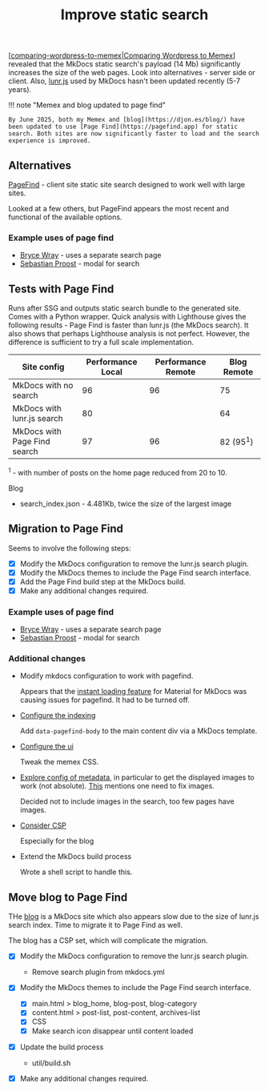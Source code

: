 ﻿---
tags:
- colophon
- search
title: Improve static search
type: note
---
[[comparing-wordpress-to-memex|Comparing Wordpress to Memex]] revealed that the MkDocs static search's payload (14 Mb) significantly increases the size of the web pages. Look into alternatives - server side or client. Also, [lunr.js](https://github.com/olivernn/lunr.js/) used by MkDocs hasn't been updated recently (5-7 years).

!!! note "Memex and blog updated to page find"

    By June 2025, both my Memex and [blog](https://djon.es/blog/) have been updated to use [Page Find](https://pagefind.app) for static search. Both sites are now significantly faster to load and the search experience is improved.

## Alternatives

[PageFind](https://pagefind.app) - client site static site search designed to work well with large sites.

Looked at a few others, but PageFind appears the most recent and functional of the available options.

### Example uses of page find

- [Bryce Wray](https://www.brycewray.com/search/) - uses a separate search page
- [Sebastian Proost](https://blog.4dcu.be/programming/2022/08/27/pagefind.html) - modal for search 

## Tests with Page Find

Runs after SSG and outputs static search bundle to the generated site. Comes with a Python wrapper. Quick analysis with Lighthouse gives the following results - Page Find is faster than lunr.js (the MkDocs search). It also shows that perhaps Lighthouse analysis is not perfect. However, the difference is sufficient to try a full scale implementation.

| Site config | Performance Local | Performance Remote| Blog Remote |
|-------------|-------------|-------------|-------------|
| MkDocs with no search | 96 | 96 | 75 |
| MkDocs with lunr.js search | 80 | | 64 |
| MkDocs with Page Find search | 97 | 96 | 82 (95<sup>1</sup>) |

<sup>1</sup> - with number of posts on the home page reduced from 20 to 10.

Blog

- search_index.json - 4.481Kb, twice the size of the largest image

## Migration to Page Find

Seems to involve the following steps:

- [x] Modify the MkDocs configuration to remove the lunr.js search plugin.
- [x] Modify the MkDocs themes to include the Page Find search interface.
- [x] Add the Page Find build step at the MkDocs build.
- [x] Make any additional changes required.

### Example uses of page find

- [Bryce Wray](https://www.brycewray.com/search/) - uses a separate search page
- [Sebastian Proost](https://blog.4dcu.be/programming/2022/08/27/pagefind.html) - modal for search 

### Additional changes

- Modify mkdocs configuration to work with pagefind.

    Appears that the [instant loading feature](https://squidfunk.github.io/mkdocs-material/setup/setting-up-navigation/#instant-loading) for Material for MkDocs was causing issues for pagefind. It had to be turned off.

- [Configure the indexing](https://pagefind.app/docs/indexing/)

    Add `data-pagefind-body` to the main content div via a MkDocs template.

- [Configure the ui](https://pagefind.app/docs/ui-usage/)

    Tweak the memex CSS.

- [Explore config of metadata](https://pagefind.app/docs/metadata/), in particular to get the displayed images to work (not absolute). [This](https://blog.4dcu.be/programming/2022/08/27/pagefind.html) mentions one need to fix images.

    Decided not to include images in the search, too few pages have images.

- [Consider CSP](https://pagefind.app/docs/hosting/)

    Especially for the blog

- Extend the MkDocs build process

    Wrote a shell script to handle this.

## Move blog to Page Find

THe [blog](https://djon.es/blog/) is a MkDocs site which also appears slow due to the size of lunr.js search index. Time to migrate it to Page Find as well. 

The blog has a CSP set, which will complicate the migration.

- [x] Modify the MkDocs configuration to remove the lunr.js search plugin.
    - Remove search plugin from mkdocs.yml
- [x] Modify the MkDocs themes to include the Page Find search interface.
    - [x] main.html > blog_home, blog-post, blog-category
    - [x] content.html > post-list, post-content, archives-list
    - [x] CSS
    - [x] Make search icon disappear until content loaded
- [x] Update the build process
    - util/build.sh
- [x] Make any additional changes required.



[//begin]: # "Autogenerated link references for markdown compatibility"
[comparing-wordpress-to-memex|Comparing Wordpress to Memex]: comparing-wordpress-to-memex "Comparing Wordpress to Memex"
[//end]: # "Autogenerated link references"